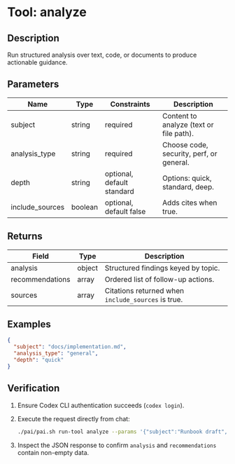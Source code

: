 # Tool: analyze

## Description

Run structured analysis over text, code, or documents to produce actionable
guidance.

## Parameters

| Name | Type | Constraints | Description |
| ---- | ---- | ----------- | ----------- |
| subject | string | required | Content to analyze (text or file path). |
| analysis_type | string | required | Choose code, security, perf, or general. |
| depth | string | optional, default standard | Options: quick, standard, deep. |
| include_sources | boolean | optional, default false | Adds cites when true. |

## Returns

| Field | Type | Description |
| ----- | ---- | ----------- |
| analysis | object | Structured findings keyed by topic. |
| recommendations | array | Ordered list of follow-up actions. |
| sources | array | Citations returned when `include_sources` is true. |

## Examples

```json
{
  "subject": "docs/implementation.md",
  "analysis_type": "general",
  "depth": "quick"
}
```

## Verification

1. Ensure Codex CLI authentication succeeds (`codex login`).
2. Execute the request directly from chat:

   ```bash
   ./pai/pai.sh run-tool analyze --params '{"subject":"Runbook draft","analysis_type":"general"}'
   ```

3. Inspect the JSON response to confirm `analysis` and `recommendations`
   contain non-empty data.
